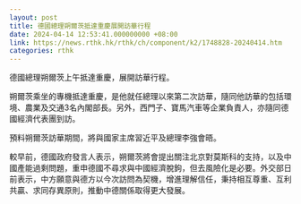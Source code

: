 ```yaml
---
layout: post
title: 德國總理朔爾茨抵達重慶展開訪華行程
date: 2024-04-14 12:53:41.000000000 +08:00
link: https://news.rthk.hk/rthk/ch/component/k2/1748828-20240414.htm
categories: rthk
---
```


德國總理朔爾茨上午抵達重慶，展開訪華行程。

朔爾茨乘坐的專機抵達重慶，是他就任總理以來第二次訪華，隨同他訪華的包括環境、農業及交通3名內閣部長。另外，西門子、寶馬汽車等企業負責人，亦隨同德國經濟代表團到訪。

預料朔爾茨訪華期間，將與國家主席習近平及總理李強會晤。

較早前，德國政府發言人表示，朔爾茨將會提出關注北京對莫斯科的支持，以及中國產能過剩問題，重申德國不尋求與中國經濟脫鉤，但去風險化是必要。外交部日前表示，中方願意與德方以今次訪問為契機，增進理解信任，秉持相互尊重、互利共贏、求同存異原則，推動中德關係取得更大發展。
